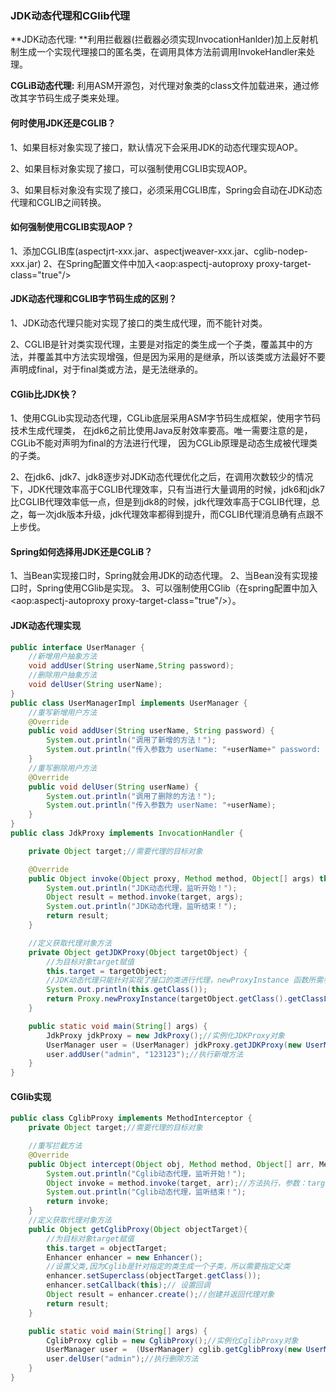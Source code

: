 ### JDK动态代理和CGlib代理

**JDK动态代理: **利用拦截器(拦截器必须实现InvocationHanlder)加上反射机制生成一个实现代理接口的匿名类，在调用具体方法前调用InvokeHandler来处理。

**CGLiB动态代理:** 利用ASM开源包，对代理对象类的class文件加载进来，通过修改其字节码生成子类来处理。

#### **何时使用JDK还是CGLIB？**

1、如果目标对象实现了接口，默认情况下会采用JDK的动态代理实现AOP。 

2、如果目标对象实现了接口，可以强制使用CGLIB实现AOP。 

3、如果目标对象没有实现了接口，必须采用CGLIB库，Spring会自动在JDK动态代理和CGLIB之间转换。

#### **如何强制使用CGLIB实现AOP？** 

1、添加CGLIB库(aspectjrt-xxx.jar、aspectjweaver-xxx.jar、cglib-nodep-xxx.jar) 2、在Spring配置文件中加入<aop:aspectj-autoproxy proxy-target-class="true"/>

#### **JDK动态代理和CGLIB字节码生成的区别？** 

1、JDK动态代理只能对实现了接口的类生成代理，而不能针对类。 

2、CGLIB是针对类实现代理，主要是对指定的类生成一个子类，覆盖其中的方法，并覆盖其中方法实现增强，但是因为采用的是继承，所以该类或方法最好不要声明成final，对于final类或方法，是无法继承的。

#### **CGlib比JDK快？**

1、使用CGLib实现动态代理，CGLib底层采用ASM字节码生成框架，使用字节码技术生成代理类， 在jdk6之前比使用Java反射效率要高。唯一需要注意的是，CGLib不能对声明为final的方法进行代理， 因为CGLib原理是动态生成被代理类的子类。 

2、在jdk6、jdk7、jdk8逐步对JDK动态代理优化之后，在调用次数较少的情况下，JDK代理效率高于CGLIB代理效率，只有当进行大量调用的时候，jdk6和jdk7比CGLIB代理效率低一点，但是到jdk8的时候，jdk代理效率高于CGLIB代理，总之，每一次jdk版本升级，jdk代理效率都得到提升，而CGLIB代理消息确有点跟不上步伐。

#### **Spring如何选择用JDK还是CGLiB？**

1、当Bean实现接口时，Spring就会用JDK的动态代理。 2、当Bean没有实现接口时，Spring使用CGlib是实现。 3、可以强制使用CGlib（在spring配置中加入<aop:aspectj-autoproxy proxy-target-class="true"/>）。

#### **JDK动态代理实现**

```java
public interface UserManager {
    //新增用户抽象方法
    void addUser(String userName,String password);
    //删除用户抽象方法
    void delUser(String userName);
}
public class UserManagerImpl implements UserManager {
    //重写新增用户方法
    @Override
    public void addUser(String userName, String password) {
        System.out.println("调用了新增的方法！");
        System.out.println("传入参数为 userName: "+userName+" password: "+password);
    }
    //重写删除用户方法
    @Override
    public void delUser(String userName) {
        System.out.println("调用了删除的方法！");
        System.out.println("传入参数为 userName: "+userName);
    }
}
public class JdkProxy implements InvocationHandler {

    private Object target;//需要代理的目标对象

    @Override
    public Object invoke(Object proxy, Method method, Object[] args) throws Throwable {
        System.out.println("JDK动态代理，监听开始！");
        Object result = method.invoke(target, args);
        System.out.println("JDK动态代理，监听结束！");
        return result;
    }

    //定义获取代理对象方法
    private Object getJDKProxy(Object targetObject) {
        //为目标对象target赋值
        this.target = targetObject;
        //JDK动态代理只能针对实现了接口的类进行代理，newProxyInstance 函数所需参数就可看出
        System.out.println(this.getClass());
        return Proxy.newProxyInstance(targetObject.getClass().getClassLoader(), targetObject.getClass().getInterfaces(), this);
    }

    public static void main(String[] args) {
        JdkProxy jdkProxy = new JdkProxy();//实例化JDKProxy对象
        UserManager user = (UserManager) jdkProxy.getJDKProxy(new UserManagerImpl());//获取代理对象
        user.addUser("admin", "123123");//执行新增方法
    }
}
```

#### **CGlib实现**

```java
public class CglibProxy implements MethodInterceptor {
    private Object target;//需要代理的目标对象

    //重写拦截方法
    @Override
    public Object intercept(Object obj, Method method, Object[] arr, MethodProxy proxy) throws Throwable {
        System.out.println("Cglib动态代理，监听开始！");
        Object invoke = method.invoke(target, arr);//方法执行，参数：target 目标对象 arr参数数组
        System.out.println("Cglib动态代理，监听结束！");
        return invoke;
    }
    //定义获取代理对象方法
    public Object getCglibProxy(Object objectTarget){
        //为目标对象target赋值
        this.target = objectTarget;
        Enhancer enhancer = new Enhancer();
        //设置父类,因为Cglib是针对指定的类生成一个子类，所以需要指定父类
        enhancer.setSuperclass(objectTarget.getClass());
        enhancer.setCallback(this);// 设置回调
        Object result = enhancer.create();//创建并返回代理对象
        return result;
    }

    public static void main(String[] args) {
        CglibProxy cglib = new CglibProxy();//实例化CglibProxy对象
        UserManager user =  (UserManager) cglib.getCglibProxy(new UserManagerImpl());//获取代理对象
        user.delUser("admin");//执行删除方法
    }
}
```